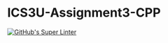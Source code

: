 # ICS3U-Assignment3-CPP

[![GitHub's Super Linter](https://github.com/dbcalitis/ICS3U-Assignment3-CPP/workflows/GitHub's%20Super%20Linter/badge.svg)](https://github.com/dbcalitis/ICS3U-Assignment3-CPP/actions)
